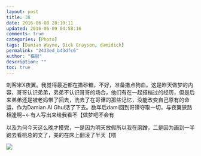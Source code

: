 ```yaml
---
layout: post
title: 38
date: 2016-06-08 20:19:11
updated: 2016-06-09 04:58:16
comments: true
categories: [Photo]
tags: [Damian Wayne, Dick Grayson, damidick]
permalink: "2433ed_b43dfc6"
author: "猫厨"
description: ""
toc: true
---
```


<p>刺客米X夜翼。我觉得最近都在撒砂糖，不好，准备撒点狗血。这是昨天做梦的内容，哥哥认识弟弟，弟弟不认识哥哥的场合，他们有在一起搭档过的经历，但是后来弟弟还是被老妈带了回去，洗去了在哥谭的那些记忆，没能改变自己原有的命运，作为Damian Al Ghul活了下去。数年后dami回到哥谭夺取一切，与夜翼狭路相逢啊~←有人写出来给我看不【做梦吧不会有</p> 
<p>以及为何今天这么晚才摸完，一是因为明天放假所以我在磨蹭，二是因为画到一半跑去看桃总的文了，美的在床上翻滚了半天【喂</p>

![](/img/img_cVZNdzJtQk9JV2NzZ1lLVUtGODNrTnVydG1TQ2pyQ1lTMTZqMHJUVGpVYXRKSStaN3MxOCtRPT0.jpg)